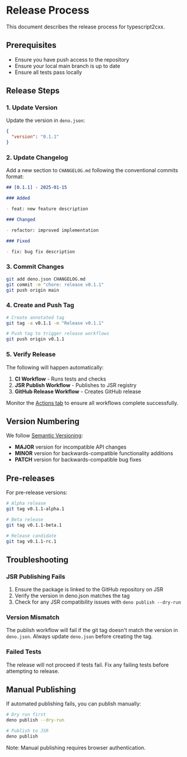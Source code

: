 # Release Process

This document describes the release process for typescript2cxx.

## Prerequisites

- Ensure you have push access to the repository
- Ensure your local main branch is up to date
- Ensure all tests pass locally

## Release Steps

### 1. Update Version

Update the version in `deno.json`:

```json
{
  "version": "0.1.1"
}
```

### 2. Update Changelog

Add a new section to `CHANGELOG.md` following the conventional commits format:

```markdown
## [0.1.1] - 2025-01-15

### Added

- feat: new feature description

### Changed

- refactor: improved implementation

### Fixed

- fix: bug fix description
```

### 3. Commit Changes

```bash
git add deno.json CHANGELOG.md
git commit -m "chore: release v0.1.1"
git push origin main
```

### 4. Create and Push Tag

```bash
# Create annotated tag
git tag -a v0.1.1 -m "Release v0.1.1"

# Push tag to trigger release workflows
git push origin v0.1.1
```

### 5. Verify Release

The following will happen automatically:

1. **CI Workflow** - Runs tests and checks
2. **JSR Publish Workflow** - Publishes to JSR registry
3. **GitHub Release Workflow** - Creates GitHub release

Monitor the [Actions tab](https://github.com/wowemulation-dev/typescript2cxx/actions)
to ensure all workflows complete successfully.

## Version Numbering

We follow [Semantic Versioning](https://semver.org/):

- **MAJOR** version for incompatible API changes
- **MINOR** version for backwards-compatible functionality additions
- **PATCH** version for backwards-compatible bug fixes

## Pre-releases

For pre-release versions:

```bash
# Alpha release
git tag v0.1.1-alpha.1

# Beta release
git tag v0.1.1-beta.1

# Release candidate
git tag v0.1.1-rc.1
```

## Troubleshooting

### JSR Publishing Fails

1. Ensure the package is linked to the GitHub repository on JSR
2. Verify the version in deno.json matches the tag
3. Check for any JSR compatibility issues with `deno publish --dry-run`

### Version Mismatch

The publish workflow will fail if the git tag doesn't match the version in `deno.json`.
Always update `deno.json` before creating the tag.

### Failed Tests

The release will not proceed if tests fail. Fix any failing tests before attempting
to release.

## Manual Publishing

If automated publishing fails, you can publish manually:

```bash
# Dry run first
deno publish --dry-run

# Publish to JSR
deno publish
```

Note: Manual publishing requires browser authentication.

